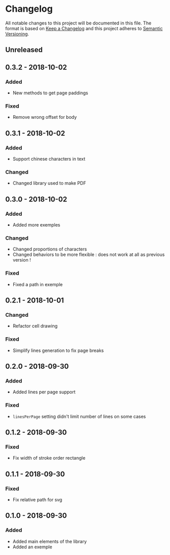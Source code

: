 # Changelog
All notable changes to this project will be documented in this file. 
The format is based on [Keep a Changelog](http://keepachangelog.com/en/1.0.0/) 
and this project adheres to [Semantic Versioning](http://semver.org/spec/v2.0.0.html).

## Unreleased

## 0.3.2 - 2018-10-02
### Added
- New methods to get page paddings

### Fixed
- Remove wrong offset for body

## 0.3.1 - 2018-10-02
### Added
- Support chinese characters in text

### Changed
- Changed library used to make PDF

## 0.3.0 - 2018-10-02
### Added
- Added more exemples

### Changed
- Changed proportions of characters
- Changed behaviors to be more flexible : does not work at all as previous version !

### Fixed
- Fixed a path in exemple

## 0.2.1 - 2018-10-01
### Changed
- Refactor cell drawing

### Fixed
- Simplify lines generation to fix page breaks

## 0.2.0 - 2018-09-30
### Added
- Added lines per page support

### Fixed
- `linesPerPage` setting didn't limit number of lines on some cases

## 0.1.2 - 2018-09-30
### Fixed
- Fix width of stroke order rectangle

## 0.1.1 - 2018-09-30
### Fixed
- Fix relative path for svg

## 0.1.0 - 2018-09-30
### Added
- Added main elements of the library
- Added an exemple